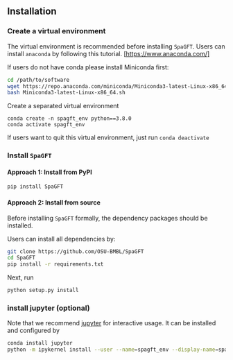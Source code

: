 ## Installation


### Create a virtual environment

The virtual environment is recommended before installing ```SpaGFT```. Users can
install ```anaconda``` by following this tutorial. [https://www.anaconda.com/]

If users do not have conda please install Miniconda first:

```bash
cd /path/to/software
wget https://repo.anaconda.com/miniconda/Miniconda3-latest-Linux-x86_64.sh
bash Miniconda3-latest-Linux-x86_64.sh
```

Create a separated virtual environment

```shell
conda create -n spagft_env python==3.8.0
conda activate spagft_env
```

If users want to quit this virtual environment, just run ``` conda deactivate ```

### Install ```SpaGFT```

#### Approach 1: Install from PyPI
```bash
pip install SpaGFT
```

#### Approach 2: Install from source

Before installing ```SpaGFT``` formally, the dependency packages should be installed.

Users can install all dependencies by:

```bash
git clone https://github.com/OSU-BMBL/SpaGFT
cd SpaGFT
pip install -r requirements.txt
```

Next, run

```bash
python setup.py install
```

### install jupyter (optional)
Note that we recommend [jupyter](https://jupyter.org/) for interactive usage. It can be installed and configured by

```bash
conda install jupyter
python -m ipykernel install --user --name=spagft_env --display-name=spagft_env
```

